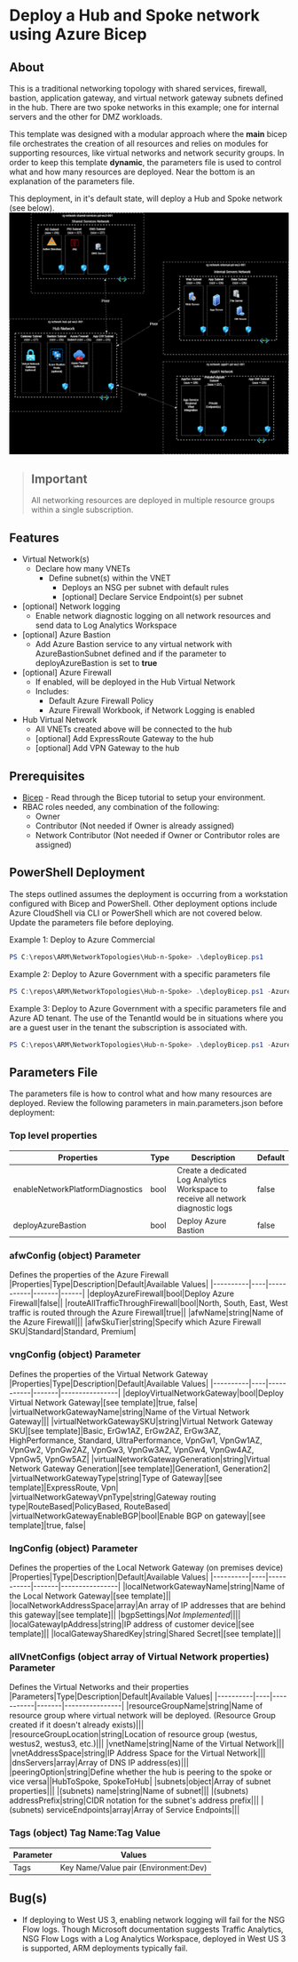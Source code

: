 # Deploy a Hub and Spoke network using Azure Bicep

## About

This is a traditional networking topology with shared services, firewall, bastion, application gateway, and virtual network gateway subnets defined in the hub. There are two spoke networks in this example; one for internal servers and the other for DMZ workloads.

This template was designed with a modular approach where the **main** bicep file orchestrates the creation of all resources and relies on modules for supporting resources, like virtual networks and network security groups. In order to keep this template **dynamic**, the parameters file is used to control what and how many resources are deployed. Near the bottom is an explanation of the parameters file.

This deployment, in it's default state, will deploy a Hub and Spoke network (see below).
![Hub and Spoke network with 2 spokes](topology.drawio.png)

> ## Important
>
> All networking resources are deployed in multiple resource groups within a single subscription.

## Features

- Virtual Network(s)
  - Declare how many VNETs
    - Define subnet(s) within the VNET
      - Deploys an NSG per subnet with default rules
      - [optional] Declare Service Endpoint(s) per subnet
- [optional] Network logging
  - Enable network diagnostic logging on all network resources and send data to Log Analytics Workspace
- [optional] Azure Bastion
  - Add Azure Bastion service to any virtual network with AzureBastionSubnet defined and if the parameter to deployAzureBastion is set to **true**
- [optional] Azure Firewall
  - If enabled, will be deployed in the Hub Virtual Network
  - Includes:
    - Default Azure Firewall Policy
    - Azure Firewall Workbook, if Network Logging is enabled
- Hub Virtual Network
  - All VNETs created above will be connected to the hub
  - [optional] Add ExpressRoute Gateway to the hub
  - [optional] Add VPN Gateway to the hub

## Prerequisites

- [Bicep](https://docs.microsoft.com/en-us/azure/azure-resource-manager/templates/bicep-tutorial-create-first-bicep?tabs=azure-powershell) - Read through the Bicep tutorial to setup your environment.
- RBAC roles needed, any combination of the following:
  - Owner
  - Contributor (Not needed if Owner is already assigned)
  - Network Contributor (Not needed if Owner or Contributor roles are assigned)

## PowerShell Deployment

The steps outlined assumes the deployment is occurring from a workstation configured with Bicep and PowerShell. Other deployment options include Azure CloudShell via CLI or PowerShell which are not covered below. Update the parameters file before deploying.

Example 1: Deploy to Azure Commercial

```powershell
PS C:\repos\ARM\NetworkTopologies\Hub-n-Spoke> .\deployBicep.ps1
```

Example 2: Deploy to Azure Government with a specific parameters file

```powershell
PS C:\repos\ARM\NetworkTopologies\Hub-n-Spoke> .\deployBicep.ps1 -AzureEnvironment AzureUSGovernment -TemplateParameterFile .\main.parameters.gov.json
```

Example 3: Deploy to Azure Government with a specific parameters file and Azure AD tenant. The use of the TenantId would be in situations where you are a guest user in the tenant the subscription is associated with.

```powershell
PS C:\repos\ARM\NetworkTopologies\Hub-n-Spoke> .\deployBicep.ps1 -AzureEnvironment AzureUSGovernment -TemplateParameterFile .\main.parameters.gov.json -TenantId "xxxxxxxx-xxxx-xxxx-xxxxxxxxxxxx"
```

## Parameters File

The parameters file is how to control what and how many resources are deployed. Review the following parameters in main.parameters.json before deployment:

### Top level properties

|Properties|Type|Description|Default|
|----------|----|-----------|-------|
|enableNetworkPlatformDiagnostics|bool|Create a dedicated Log Analytics Workspace to receive all network diagnostic logs|false|
|deployAzureBastion|bool|Deploy Azure Bastion|false|

### **afwConfig** (object) Parameter

Defines the properties of the Azure Firewall
|Properties|Type|Description|Default|Available Values|
|----------|----|-----------|-------|------|
|deployAzureFirewall|bool|Deploy Azure Firewall|false||
|routeAllTrafficThroughFirewall|bool|North, South, East, West traffic is routed through the Azure Firewall|true||
|afwName|string|Name of the Azure Firewall|||
|afwSkuTier|string|Specify which Azure Firewall SKU|Standard|Standard, Premium|

### **vngConfig** (object) Parameter

Defines the properties of the Virtual Network Gateway
|Properties|Type|Description|Default|Available Values|
|----------|----|-----------|-------|----------------|
|deployVirtualNetworkGateway|bool|Deploy Virtual Network Gateway|[see template]|true, false|
|virtualNetworkGatewayName|string|Name of the Virtual Network Gateway|||
|virtualNetworkGatewaySKU|string|Virtual Network Gateway SKU|[see template]|Basic, ErGw1AZ, ErGw2AZ, ErGw3AZ, HighPerformance, Standard, UltraPerformance, VpnGw1, VpnGw1AZ, VpnGw2, VpnGw2AZ, VpnGw3, VpnGw3AZ, VpnGw4, VpnGw4AZ, VpnGw5, VpnGw5AZ|
|virtualNetworkGatewayGeneration|string|Virtual Network Gateway Generation|[see template]|Generation1, Generation2|
|virtualNetworkGatewayType|string|Type of Gateway|[see template]|ExpressRoute, Vpn|
|virtualNetworkGatewayVpnType|string|Gateway routing type|RouteBased|PolicyBased, RouteBased|
|virtualNetworkGatewayEnableBGP|bool|Enable BGP on gateway|[see template]|true, false|
</br>

### **lngConfig** (object) Parameter

Defines the properties of the Local Network Gateway (on premises device)
|Properties|Type|Description|Default|Available Values|
|----------|----|-----------|-------|----------------|
|localNetworkGatewayName|string|Name of the Local Network Gateway|[see template]||
|localNetworkAddressSpace|array|An array of IP addresses that are behind this gateway|[see template]||
|bgpSettings|*Not Implemented*||||
|localGatewayIpAddress|string|IP address of customer device|[see template]||
|localGatewaySharedKey|string|Shared Secret|[see template]||
</br>

### **allVnetConfigs** (object array of Virtual Network properties) Parameter

Defines the Virtual Networks and their properties
|Parameters|Type|Description|Default|Available Values|
|----------|----|-----------|-------|----------------|
|resourceGroupName|string|Name of resource group where virtual network will be deployed. (Resource Group created if it doesn't already exists)|||
|resourceGroupLocation|string|Location of resource group (westus, westus2, westus3, etc.)|||
|vnetName|string|Name of the Virtual Network|||
|vnetAddressSpace|string|IP Address Space for the Virtual Network|||
|dnsServers|array|Array of DNS IP address(es)|||
|peeringOption|string|Define whether the hub is peering to the spoke or vice versa||HubToSpoke, SpokeToHub|
|subnets|object|Array of subnet properties|||
|(subnets) name|string|Name of subnet|||
|(subnets) addressPrefix|string|CIDR notation for the subnet's address prefix|||
|(subnets) serviceEndpoints|array|Array of Service Endpoints|||

### **Tags** (object) Tag Name:Tag Value

|Parameter|Values|
|------------------------------|-----------------------------------------|
|Tags|Key Name/Value pair (Environment:Dev)|

## Bug(s)

- If deploying to West US 3, enabling network logging will fail for the NSG Flow logs. Though Microsoft documentation suggests Traffic Analytics, NSG Flow Logs with a Log Analytics Workspace, deployed in West US 3 is supported, ARM deployments typically fail.
